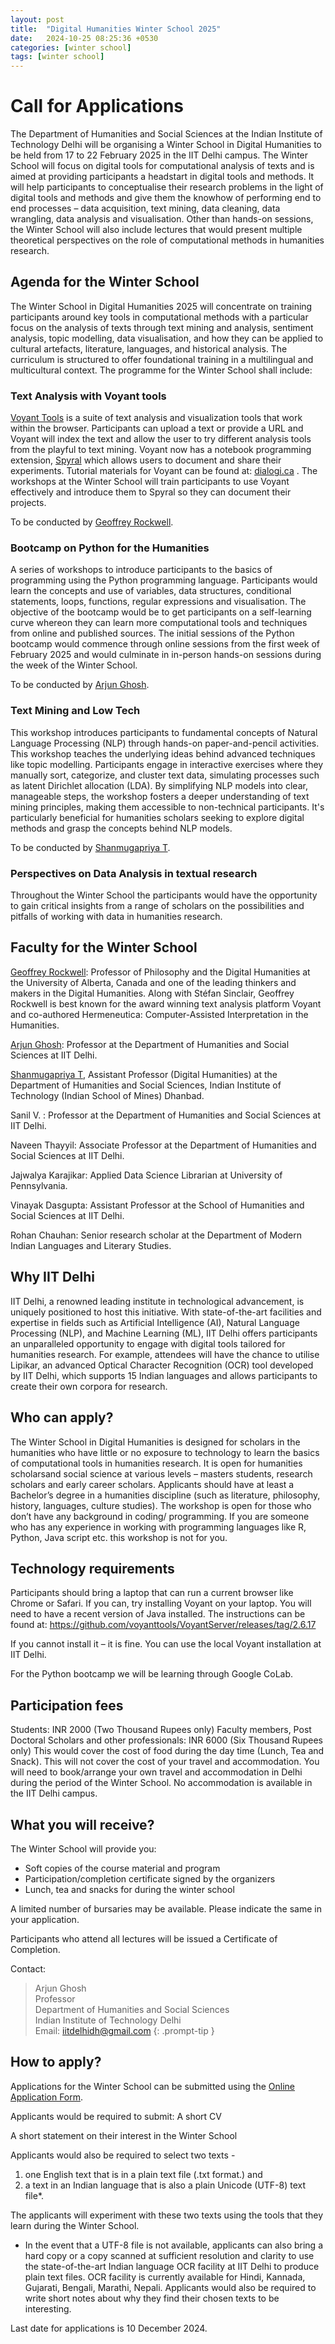 ```yaml
---
layout: post
title:  "Digital Humanities Winter School 2025"
date:   2024-10-25 08:25:36 +0530
categories: [winter school]
tags: [winter school]
---
```


# Call for Applications

The Department of Humanities and Social Sciences at the Indian Institute of Technology Delhi will be organising a Winter School in Digital Humanities to be held from 17 to 22 February 2025 in the IIT Delhi campus. The Winter School will focus on digital tools for computational analysis of texts and is aimed at providing participants a headstart in digital tools and methods. It will help participants to conceptualise their research problems in the light of digital tools and methods and give them the knowhow of performing end to end processes – data acquisition, text mining, data cleaning, data wrangling, data analysis and visualisation. Other than hands-on sessions, the Winter School will also include lectures that would present multiple theoretical perspectives on the role of computational methods in humanities research.

## Agenda for the Winter School

The Winter School in Digital Humanities 2025 will concentrate on training participants around key tools in computational methods with a particular focus on the analysis of texts through text mining and analysis, sentiment analysis, topic modelling, data visualisation, and how they can be applied to cultural artefacts, literature, languages, and historical analysis. The curriculum is structured to offer foundational training in a multilingual and multicultural context. The programme for the Winter School shall include:

### Text Analysis with Voyant tools

[Voyant Tools](https://voyant-tools.org/) is a suite of text analysis and visualization tools that work within the browser. Participants can upload a text or provide a URL and Voyant will index the text and allow the user to try different analysis tools from the playful to text mining. Voyant now has a notebook programming extension, [Spyral](https://voyant-tools.org/spyral) which allows users to document and share their experiments. Tutorial materials for Voyant can be found at: [dialogi.ca](https://voyanttools.github.io/dialogica/) . The workshops at the Winter School will train participants to use Voyant effectively and introduce them to Spyral so they can document their projects. 

To be conducted by [Geoffrey Rockwell](https://geoffreyrockwell.com/personal.html).


### Bootcamp on Python for the Humanities

A series of workshops to introduce participants to the basics of programming using the Python programming language. Participants would learn the concepts and use of variables, data structures, conditional statements, loops, functions, regular expressions and visualisation. The objective of the bootcamp would be to get participants on a self-learning curve whereon they can learn more computational tools and techniques from online and published sources. The initial sessions of the Python bootcamp would commence through online sessions from the first week of February 2025 and would culminate in in-person hands-on sessions during the week of the Winter School.

To be conducted by [Arjun Ghosh](https://web.iitd.ac.in/~arjunghosh/).

### Text Mining and Low Tech

This workshop introduces participants to fundamental concepts of Natural Language Processing (NLP) through hands-on paper-and-pencil activities. This workshop teaches the underlying ideas behind advanced techniques like topic modelling. Participants engage in interactive exercises where they manually sort, categorize, and cluster text data, simulating processes such as latent Dirichlet allocation (LDA). By simplifying NLP models into clear, manageable steps, the workshop fosters a deeper understanding of text mining principles, making them accessible to non-technical participants. It's particularly beneficial for humanities scholars seeking to explore digital methods and grasp the concepts behind NLP models.

To be conducted by [Shanmugapriya T](https://shanmugapriya.com/).

### Perspectives on Data Analysis in textual research
Throughout the Winter School the participants would have the opportunity to gain critical insights from a range of scholars on the possibilities and pitfalls of working with data in humanities research.

## Faculty for the Winter School

[Geoffrey Rockwell](https://geoffreyrockwell.com/personal.html): Professor of Philosophy and the Digital Humanities at the University of Alberta, Canada and one of the leading thinkers and makers in the Digital Humanities. Along with Stéfan Sinclair, Geoffrey Rockwell is best known for the award winning text analysis platform Voyant and co-authored Hermeneutica: Computer-Assisted Interpretation in the Humanities.

[Arjun Ghosh](https://web.iitd.ac.in/~arjunghosh/): Professor at the Department of Humanities and Social Sciences at IIT Delhi.

[Shanmugapriya T](https://shanmugapriya.com/), Assistant Professor (Digital Humanities) at the Department of Humanities and Social Sciences, Indian Institute of Technology (Indian School of Mines) Dhanbad.

Sanil V. : Professor at the Department of Humanities and Social Sciences at IIT Delhi.

Naveen Thayyil: Associate Professor at the Department of Humanities and Social Sciences at IIT Delhi.

Jajwalya Karajikar: Applied Data Science Librarian at University of Pennsylvania.

Vinayak Dasgupta: Assistant Professor at the School of Humanities and Social Sciences at IIT Delhi.

Rohan Chauhan: Senior research scholar at the Department of Modern Indian Languages and Literary Studies.


## Why IIT Delhi

IIT Delhi, a renowned leading institute in technological advancement, is uniquely positioned to host this initiative. With state-of-the-art facilities and expertise in fields such as Artificial Intelligence (AI), Natural Language Processing (NLP), and Machine Learning (ML), IIT Delhi offers participants an unparalleled opportunity to engage with digital tools tailored for humanities research. For example, attendees will have the chance to utilise Lipikar, an advanced Optical Character Recognition (OCR) tool developed by IIT Delhi, which supports 15 Indian languages and allows participants to create their own corpora for research.

## Who can apply?

The Winter School in Digital Humanities is designed for scholars in the humanities who have little or no exposure to technology to learn the basics of computational tools in humanities research. It is open for humanities scholarsand social science at various levels – masters students, research scholars and early career scholars. Applicants should have at least a Bachelor’s degree in a humanities discipline (such as literature, philosophy, history, languages, culture studies).
The workshop is open for those who don’t have any background in coding/ programming. If you are someone who has any experience in working with programming languages like R, Python, Java script etc. this workshop is not for you.

## Technology requirements

Participants should bring a laptop that can run a current browser like Chrome or Safari. If you can, try installing Voyant on your laptop. You will need to have a recent version of Java installed. The instructions can be found at:
https://github.com/voyanttools/VoyantServer/releases/tag/2.6.17

If you cannot install it – it is fine. You can use the local Voyant installation at IIT Delhi.

For the Python bootcamp we will be learning through Google CoLab.


## Participation fees

Students: INR 2000 (Two Thousand Rupees only)
Faculty members, Post Doctoral Scholars and other professionals: INR 6000 (Six Thousand Rupees only)
This would cover the cost of food during the day time (Lunch, Tea and Snack). This will not cover the cost of your travel and accommodation. You will need to book/arrange your own travel and accommodation in Delhi during the period of the Winter School. No accommodation is available in the IIT Delhi campus.

## What you will receive?
The Winter School will provide you:
* Soft copies of the course material and program
* Participation/completion certificate signed by the organizers
* Lunch, tea and snacks for during the winter school

A limited number of bursaries may be available. Please indicate the same in your application.

Participants who attend all lectures will be issued a Certificate of Completion.

Contact:

> Arjun Ghosh<br>Professor<br>Department of Humanities and Social Sciences<br>Indian Institute of Technology Delhi<br>Email: iitdelhidh@gmail.com
{: .prompt-tip }


## How to apply?

Applications for the Winter School can be submitted using the [Online Application Form](https://docs.google.com/forms/d/e/1FAIpQLSffw4E2VAmvVW6Cvbqpe418ZIhusiuF2UqXPmz5BptSun_K-Q/viewform).

Applicants would be required to submit:
A short CV

A short statement on their interest in the Winter School

Applicants would also be required to select two texts - 
1. one English text that is in a plain text file (.txt format.) and
2. a text in an Indian language that is also a plain Unicode (UTF-8) text file*. 

The applicants will experiment with these two texts using the tools that they learn during the Winter School.

* In the event that a UTF-8 file is not available, applicants can also bring a hard copy or a copy scanned at sufficient resolution and clarity to use the state-of-the-art Indian language OCR facility at IIT Delhi to produce plain text files. OCR facility is currently available for Hindi, Kannada, Gujarati, Bengali, Marathi, Nepali. Applicants would also be required to write short notes about why they find their chosen texts to be interesting.

Last date for applications is 10 December 2024.